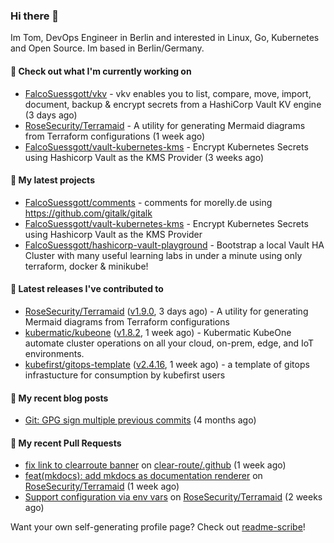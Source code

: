 ### Hi there 👋

Im Tom, DevOps Engineer in Berlin and interested in Linux, Go, Kubernetes and Open Source.
Im based in Berlin/Germany.

#### 👷 Check out what I'm currently working on

- [FalcoSuessgott/vkv](https://github.com/FalcoSuessgott/vkv) - vkv enables you to list, compare, move, import, document, backup &amp; encrypt secrets from a HashiCorp Vault KV engine (3 days ago)
- [RoseSecurity/Terramaid](https://github.com/RoseSecurity/Terramaid) - A utility for generating Mermaid diagrams from Terraform configurations (1 week ago)
- [FalcoSuessgott/vault-kubernetes-kms](https://github.com/FalcoSuessgott/vault-kubernetes-kms) - Encrypt Kubernetes Secrets using Hashicorp Vault as the KMS Provider (3 weeks ago)

#### 🌱 My latest projects

- [FalcoSuessgott/comments](https://github.com/FalcoSuessgott/comments) - comments for morelly.de using https://github.com/gitalk/gitalk
- [FalcoSuessgott/vault-kubernetes-kms](https://github.com/FalcoSuessgott/vault-kubernetes-kms) - Encrypt Kubernetes Secrets using Hashicorp Vault as the KMS Provider
- [FalcoSuessgott/hashicorp-vault-playground](https://github.com/FalcoSuessgott/hashicorp-vault-playground) - Bootstrap a local Vault HA Cluster with many useful learning labs in under a minute using only terraform, docker &amp; minikube!

#### 🔭 Latest releases I've contributed to

- [RoseSecurity/Terramaid](https://github.com/RoseSecurity/Terramaid) ([v1.9.0](https://github.com/RoseSecurity/Terramaid/releases/tag/v1.9.0), 3 days ago) - A utility for generating Mermaid diagrams from Terraform configurations
- [kubermatic/kubeone](https://github.com/kubermatic/kubeone) ([v1.8.2](https://github.com/kubermatic/kubeone/releases/tag/v1.8.2), 1 week ago) - Kubermatic KubeOne automate cluster operations on all your cloud, on-prem, edge, and IoT environments.  
- [kubefirst/gitops-template](https://github.com/kubefirst/gitops-template) ([v2.4.16](https://github.com/kubefirst/gitops-template/releases/tag/v2.4.16), 1 week ago) - a template of gitops infrastucture for consumption by kubefirst users

#### 📜 My recent blog posts

- [Git: GPG sign multiple previous commits](https://morelly.de/post/20240328_git_gpg_sign_commits/) (4 months ago)

#### 🔨 My recent Pull Requests

- [fix link to clearroute banner](https://github.com/clear-route/.github/pull/2) on [clear-route/.github](https://github.com/clear-route/.github) (1 week ago)
- [feat(mkdocs): add mkdocs as documentation renderer](https://github.com/RoseSecurity/Terramaid/pull/36) on [RoseSecurity/Terramaid](https://github.com/RoseSecurity/Terramaid) (1 week ago)
- [Support configuration via env vars](https://github.com/RoseSecurity/Terramaid/pull/31) on [RoseSecurity/Terramaid](https://github.com/RoseSecurity/Terramaid) (2 weeks ago)

Want your own self-generating profile page? Check out [readme-scribe](https://github.com/muesli/readme-scribe)!